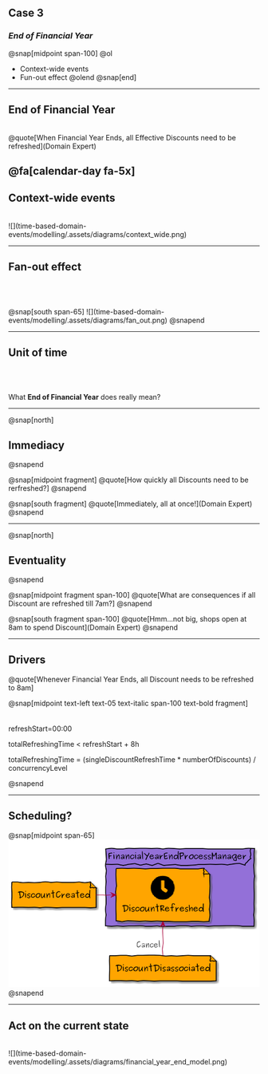 ## Case 3
### _End of Financial Year_
@snap[midpoint span-100]
@ol
- Context-wide events
- Fun-out effect
@olend
@snap[end]

---
## End of Financial Year
</br>
@quote[When Financial Year Ends, all Effective Discounts need to be refreshed](Domain Expert)

@fa[calendar-day fa-5x]
---
## Context-wide events
<br/>
![](time-based-domain-events/modelling/.assets/diagrams/context_wide.png)

---
## Fan-out effect
<br/>
<br/>
<br/>
@snap[south span-65]
![](time-based-domain-events/modelling/.assets/diagrams/fan_out.png)
@snapend

---
## Unit of time
<br/>
<br/>
<br/>
What <b>End of Financial Year</b> does really mean?


---
@snap[north]
## Immediacy
@snapend

@snap[midpoint fragment]
@quote[How quickly all Discounts need to be rerfreshed?]
@snapend

@snap[south fragment]
@quote[Immediately, all at once!](Domain Expert)
@snapend

---
@snap[north]
## Eventuality
@snapend

@snap[midpoint fragment span-100]
@quote[What are consequences if all Discount are refreshed till 7am?]
@snapend

@snap[south fragment span-100]
@quote[Hmm...not big, shops open at 8am to spend Discount](Domain Expert)
@snapend

---
## Drivers

@quote[Whenever Financial Year Ends, all Discount needs to be refreshed to 8am]


@snap[midpoint text-left text-05 text-italic  span-100 text-bold fragment]
</br>
</br>
</br>
refreshStart=00:00

totalRefreshingTime < refreshStart + 8h

totalRefreshingTime = (singleDiscountRefreshTime * numberOfDiscounts) / concurrencyLevel

@snapend

---
## Scheduling?

@snap[midpoint span-65]
![](time-based-domain-events/modelling/.assets/diagrams/schedulling.png)
@snapend

---
## Act on the current state
<br/>
![](time-based-domain-events/modelling/.assets/diagrams/financial_year_end_model.png)